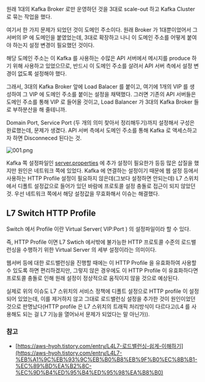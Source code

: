 원래 1대의 Kafka Broker 로만 운영하던 것을 3대로 scale-out 하고 Kafka Cluster 로 묶는 작업을 했다.

여기서 한 가지 문제가 되었던 것이 도메인 주소이다. 원래 Broker 가 1대뿐이었어서 그 서버의 IP 에 도메인을 붙였었는데, 3대로 확장하고 나니 이 도메인 주소를 어떻게 붙여야 하는지 설정 변경이 필요했던 것이다.

해당 도메인 주소는 이 Kafka 를 사용하는 수많은 API 서버에서 메시지를 produce 하기 위해 사용하고 있었으므로, 반드시 이 도메인 주소를 살려서 API 서버 측에서 설정 변경이 없도록 설정해야 했다.

그래서, 3대의 Kafka Broker 앞에 Load Balacer 를 붙이고, 여기에 1개의 VIP 를 생성하여 그 VIP 에 도메인 주소를 붙이는 설정을 채택했다. 그러면 기존의 API 서버들은 도메인 주소를 통해 VIP 로 들어올 것이고, Load Balancer 가 3대의 Kafka Broker 들로 부하분산을 해 줄테니까.

Domain Port, Service Port (두 개의 의미 찾아서 정리해두기)까지 설정해서 구성은 완료했는데, 문제가 생겼다. API 서버 측에서 도메인 주소를 통해 Kafka 로 액세스하고자 하면 Disconneced 된다는 것.

![001.png](https://s3-us-west-2.amazonaws.com/secure.notion-static.com/d23a7aa2-8a25-414e-82d3-234e8651a8c5/001.png)

Kafka 쪽 설정파일인 [server.properties](http://server.properties) 에 추가 설정이 필요한가 등등 많은 삽질을 했지만 원인은 네트워크 쪽에 있었다. Kafka 에 연결하는 설정이기 때문에 웹 설정 등에서 사용하는 HTTP Profile 설정이 필요하지 않은데(그보다 설정하면 안되는데) L7 스위치에서 디폴트 설정값으로 들어가 있던 바람에 프로토콜 설정 충돌로 접근이 되지 않았던 것. 우선 네트워크 쪽에서 해당 설정값을 무효화해서 이슈는 해결했다.

## L7 Switch HTTP Profile

Switch 에서 Profile 이란 Virtual Server( VIP:Port ) 의 설정파일이라 할 수 있다.

즉, HTTP Profile 이면 L7 Swtich 에서밖에 불가능한 HTTP 프로토콜 수준의 로드밸런싱을 수행하기 위한 Virtual Server 의 세부 설정이라는 의미이다.

웹서버 등에 대한 로드밸런싱을 진행할 때에는 이 HTTP Profile 을 유효화하여 사용할 수 있도록 하면 편리하겠지만, 그렇지 않은 경우에도 이 HTTP Profile 이 유효화하다면 프로토콜 충돌로 인해 원래 설정이 정상적으로 움직이지 않을 것으로 예상된다.

실제로 위의 이슈도 L7 스위치의 서비스 정책에 디폴트 설정으로 HTTP profile 이 설정되어 있었는데, 이를 제거하지 않고 그대로 로드밸런싱 설정을 추가한 것이 원인이었던 것으로 판명났다(HTTP profile 은 L7 스위치의 트래픽 처리방식이 다르다고(L4 를 사용해도 되는 걸 L7 기능을 열어놔서 문제가 되었다는 말 아닌가)).

### 참고

- [https://aws-hyoh.tistory.com/entry/L4L7-로드밸런싱-쉽게-이해하기](https://aws-hyoh.tistory.com/entry/L4L7-%EB%A1%9C%EB%93%9C%EB%B0%B8%EB%9F%B0%EC%8B%B1-%EC%89%BD%EA%B2%8C-%EC%9D%B4%ED%95%B4%ED%95%98%EA%B8%B0)

